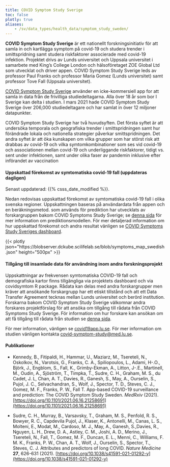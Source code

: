 ```yaml
---
title: COVID Symptom Study Sverige
toc: false
plotly: true
aliases:
    - /sv/data_types/health_data/symptom_study_sweden/
---
```


**COVID Symptom Study Sverige** är ett nationellt forskningsinitiativ för att samla in och kartlägga symptom på covid-19 och studera trender i smittspridning samt studera riskfaktorer associerade med covid-19 infektion. Projektet drivs av Lunds universitet och Uppsala universitet i samarbete med King’s College London och hälsoföretaget ZOE Global Ltd som utvecklat och driver appen. COVID Symptom Study Sverige leds av professor Paul Franks och professor Maria Gomez (Lunds universitet) samt professor Tove Fall (Uppsala universitet).

[COVID Symptom Study Sverige](https://www.covid19app.lu.se/) använder en icke-kommersiell app for att samla in data från de frivilliga studiedeltagarna.  Alla över 18 år som bor I Sverige kan delta i studien. I mars 2021 hade COVID Symptom Study Sverige över 206,000 studiedeltagare och har samlat in över 12 miljoner datapunkter.

COVID Symptom Study Sverige har två huvudsyften. Det första syftet är att undersöka temporala och geografiska trender i smittspridningen samt hur förändrade lokala och nationella strategier påverkar smittspridningen. Det andra syftet är att öka kunskapen om vilka grupper som har störst risk att drabbas av covid-19 och vilka symtomkombinationer som ses vid covid-19 och associationen mellan covid-19 och underliggande riskfaktorer, tidigt vs. sent under infektionen, samt under olika faser av pandemin inklusive efter införandet av vaccination

#### Uppskattad förekomst av symtomatiska covid-19 fall (uppdateras dagligen)

<div class="alert alert-info">Senast uppdaterad: {{% csss_date_modified %}}.</div>

Nedan redovisas uppskattad förekomst av symtomatiska covid-19 fall i olika svenska regioner. Uppskattningen baseras på användardata från appen och en beräkningsmetod. som används för prediktion har utvecklats av forskargruppen bakom COVID Symptoms Study Sverige; se [denna sida](https://www.covid19app.lu.se/artikel/uppdatering-av-prediktionsmodell-0) för mer information om prediktionsmodellen. För mer detaljerad information om hur uppskattad förekomst och andra resultat vänligen se [COVID Symptoms Study Sveriges dashboard](https://csss-resultat.shinyapps.io/csss_dashboard/).

<div class="plot_wrapper mb-3">
  <div class="table-responsive">{{< plotly json="https://blobserver.dckube.scilifelab.se/blob/symptoms_map_swedish.json" height="500px" >}}</div>
</div>

#### Tillgång till insamlade data för användning inom andra forskningsprojekt

Uppskattningar av frekvensen symtomatiska COVID-19  fall och demografiska kartor finns tillgängliga via projektets dashboard och via covidsymtom R package. Rådata kan delas med andra forskargrupper men kräver att ansökande forskargrupp har ett etiskt tillstånd och  att ett Data Transfer Agreement  tecknas mellan Lunds universitet och berörd institution. Forskarna bakom COVID Symptom Study Sverige välkomnar andra forskares projektförslag för att ansöka om tillgång till rådata från COVID Symptoms Study Sverige. För information om hur forskare kan ansökan om att få tillgång till rådata från studien se [denna sida](https://www.covid19app.lu.se/forskare).

För mer information, vänligen se [covid19app.lu.se](https://www.covid19app.lu.se/).
För mer information om studien vänligen kontakta [covid-symptom-study@med.lu.se](mailto:covid-symptom-study@med.lu.se).

#### Publikationer

* Kennedy, B., Fitipaldi, H., Hammar, U., Maziarz, M., Tsereteli, N., Oskolkov, N., Varotsis, G., Franks, C. A., Spiliopoulos, L., Adami, H-.O., Björk, J., Engblom, S., Fall, K., Grimby-Ekman, A., Litton, J-.E., Martinell, M., Oudin, A., Sjöström, T., Timpka, T., Sudre, C. H., Graham, M. S., du Cadet, J. L, Chan, A. T., Davies, R., Ganesh, S., May, A., Ourselin, S., Pujol, J. C., Selvachandran, S., Wolf, J., Spector, T. D., Steves, C. J., Gomez, M. F., Franks, P. W., Fall T. App-based COVID-19 surveillance and prediction: The COVID Symptom Study Sweden. *MedRxiv* (2021). [https://doi.org/10.1101/2021.06.16.21258691](https://doi.org/10.1101/2021.06.16.21258691)

* Sudre, C. H., Murray, B., Varsavsky, T., Graham, M. S., Penfold, R. S., Bowyer, R. C., Capdevila Pujol, J., Klaser, K., Antonelli, M., Canas, L. S., Molteni, E., Modat, M., Cardoso, M. J., May, A., Ganesh, S.,Davies, R., Nguyen, L. H., Drew, D. A., Astley, C. M., Joshi, A. D., Merino, J., Tsereteli, N., Fall, T., Gomez, M. F., Duncan, E. L., Menni, C., Williams, F. M. K., Franks, P. W., Chan, A. T., Wolf, J., Ourselin, S., Spector, T., Steves, C. J. Attributes and predictors of long COVID. *Nature Medicine* **27**, 626-631 (2021). [https://doi.org/10.1038/s41591-021-01292-y](https://doi.org/10.1038/s41591-021-01292-y)
